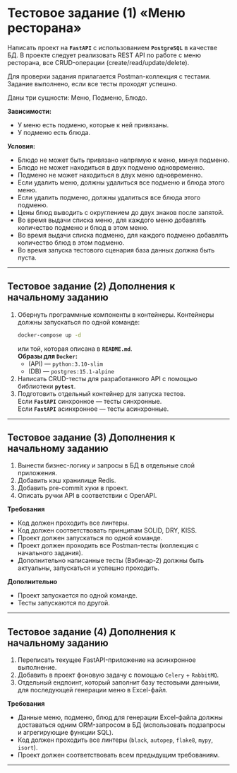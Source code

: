 # Тестовое задание (1) &laquo;Меню ресторана&raquo; #

Написать проект на **`FastAPI`** с использованием **`PostgreSQL`** в качестве
БД. В проекте следует реализовать REST API по работе с меню ресторана, все
CRUD-операции (create/read/update/delete).

Для проверки задания прилагается Postman-коллекция с тестами. Задание выполнено,
если все тесты проходят успешно.

Даны три сущности: Меню, Подменю, Блюдо.

**Зависимости:**

- У меню есть подменю, которые к ней привязаны.
- У подменю есть блюда.

**Условия:**

- Блюдо не может быть привязано напрямую к меню, минуя подменю.
- Блюдо не может находиться в двух подменю одновременно.
- Подменю не может находиться в двух меню одновременно.
- Если удалить меню, должны удалиться все подменю и блюда этого меню.
- Если удалить подменю, должны удалиться все блюда этого подменю.
- Цены блюд выводить с округлением до двух знаков после запятой.
- Во время выдачи списка меню, для каждого меню добавлять количество подменю и
блюд в этом меню.
- Во время выдачи списка подменю, для каждого подменю добавлять количество блюд
в этом подменю.
- Во время запуска тестового сценария база данных должна быть пуста.

----

## Тестовое задание (2) Дополнения к начальному заданию ##

1. Обернуть программные компоненты в контейнеры. Контейнеры должны запускаться
по одной команде:
    ```bash
    docker-compose up -d
    ```
    или той, которая описана в **`README.md`**.    
    **Образы для `Docker`:**    
    - (API)&nbsp;&mdash; `python:3.10-slim`
    - (DB)&nbsp;&mdash; `postgres:15.1-alpine`
2. Написать CRUD-тесты для разработанного API с помощью библиотеки **`pytest`**.
3. Подготовить отдельный контейнер для запуска тестов.    
    Если **`FastAPI`** синхронное&nbsp;&mdash; тесты синхронные.    
    Если **`FastAPI`** асинхронное&nbsp;&mdash; тесты асинхронные.

----

## Тестовое задание (3) Дополнения к начальному заданию ##

1. Вынести бизнес-логику и запросы в БД в отдельные слой приложения.
2. Добавить кэш хранилище Redis.
3. Добавить pre-commit хуки в проект.
4. Описать ручки API в соответствии с OpenAPI.

**Требования**

- Код должен проходить все линтеры.
- Код должен соответствовать принципам SOLID, DRY, KISS.
- Проект должен запускаться по одной команде.
- Проект должен проходить все Postman-тесты (коллекция с начального задания).
- Дополнительно написанные тесты (Вэбинар-2) должны быть актуальны, запускаться
и успешно проходить.

**Дополнительно**

- Проект запускается по одной команде.
- Тесты запускаются по другой.

----

## Тестовое задание (4) Дополнения к начальному заданию ##

1. Переписать текущее FastAPI-приложение на асинхронное выполнение.
2. Добавить в проект фоновую задачу с помощью `Celery` + `RabbitMQ`.
3. Отдельный ендпоинт, который заполнит базу тестовыми данными, для последующей
генерации меню в Excel-файл.

**Требования**

- Данные меню, подменю, блюд для генерации Excel-файла должны доставаться одним
ORM-запросом в БД (использовать подзапросы и агрегирующие функции SQL).
- Код должен проходить все линтеры (`black`, `autopep`, `flake8`, `mypy`,
`isort`).
- Проект должен соответствовать всем предыдущим требованиям.

----
